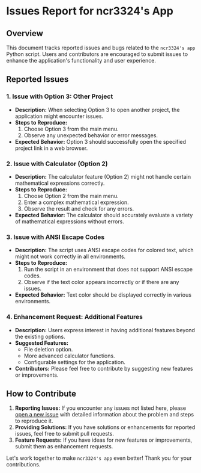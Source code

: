 # Issues Report for ncr3324's App

## Overview
This document tracks reported issues and bugs related to the `ncr3324's app` Python script. Users and contributors are encouraged to submit issues to enhance the application's functionality and user experience.

## Reported Issues

### 1. Issue with Option 3: Other Project
- **Description:** When selecting Option 3 to open another project, the application might encounter issues.
- **Steps to Reproduce:**
  1. Choose Option 3 from the main menu.
  2. Observe any unexpected behavior or error messages.
- **Expected Behavior:** Option 3 should successfully open the specified project link in a web browser.

### 2. Issue with Calculator (Option 2)
- **Description:** The calculator feature (Option 2) might not handle certain mathematical expressions correctly.
- **Steps to Reproduce:**
  1. Choose Option 2 from the main menu.
  2. Enter a complex mathematical expression.
  3. Observe the result and check for any errors.
- **Expected Behavior:** The calculator should accurately evaluate a variety of mathematical expressions without errors.

### 3. Issue with ANSI Escape Codes
- **Description:** The script uses ANSI escape codes for colored text, which might not work correctly in all environments.
- **Steps to Reproduce:**
  1. Run the script in an environment that does not support ANSI escape codes.
  2. Observe if the text color appears incorrectly or if there are any issues.
- **Expected Behavior:** Text color should be displayed correctly in various environments.

### 4. Enhancement Request: Additional Features
- **Description:** Users express interest in having additional features beyond the existing options.
- **Suggested Features:**
   - File deletion option.
   - More advanced calculator functions.
   - Configurable settings for the application.
- **Contributors:** Please feel free to contribute by suggesting new features or improvements.

## How to Contribute
1. **Reporting Issues:** If you encounter any issues not listed here, please [open a new issue](<link to your issue tracker>) with detailed information about the problem and steps to reproduce it.
2. **Providing Solutions:** If you have solutions or enhancements for reported issues, feel free to submit pull requests.
3. **Feature Requests:** If you have ideas for new features or improvements, submit them as enhancement requests.

Let's work together to make `ncr3324's app` even better! Thank you for your contributions.
